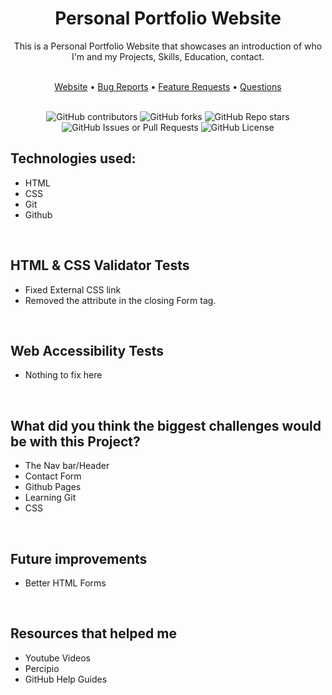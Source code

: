 <h1 align="center">Personal Portfolio Website</h1>
<p align="center">This is a Personal Portfolio Website that showcases an introduction of who I'm and my Projects, Skills, Education, contact.</p> <br/>

<div align="center">
<a href="https://jonydevelops.github.io/">Website</a> • <a href="https://github.com/JonyDevelops/JonyDevelops.github.io/issues/new">Bug Reports</a> • <a href="https://github.com/JonyDevelops/JonyDevelops.github.io/issues/new">Feature Requests</a> • <a href="https://github.com/JonyDevelops/JonyDevelops.github.io/issues/new">Questions</a>
</div>
<br/>

<div align="center">
   
![GitHub contributors](https://img.shields.io/github/contributors/JonyDevelops/JonyDevelops.github.io?style=flat-square&labelColor=Gray&color=yellow) ![GitHub forks](https://img.shields.io/github/forks/JonyDevelops/JonyDevelops.github.io?style=flat-square&labelColor=gray&color=blue) ![GitHub Repo stars](https://img.shields.io/github/stars/JonyDevelops/JonyDevelops.github.io?style=flat-square&labelColor=gray&color=blue) ![GitHub Issues or Pull Requests](https://img.shields.io/github/issues/JonyDevelops/JonyDevelops.github.io?style=flat-square&labelColor=gray&color=red) ![GitHub License](https://img.shields.io/github/license/JonyDevelops/JonyDevelops.github.io?style=flat-square&labelColor=gray&color=green)







</div>

## Technologies used: 

- HTML
- CSS
- Git
- Github
<br/>

## HTML & CSS Validator Tests
- Fixed External CSS link
- Removed the attribute in the closing Form tag.
<br/>

## Web Accessibility Tests
- Nothing to fix here
<br/>

## What did you think the biggest challenges would be with this Project?
- The Nav bar/Header
- Contact Form 
- Github Pages
- Learning Git
- CSS
<br/>

## Future improvements
- Better HTML Forms
<br/>

## Resources that helped me
- Youtube Videos
- Percipio
- GitHub Help Guides
<br/>

   


